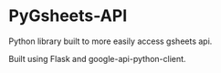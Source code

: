 # PyGsheets-API

Python library built to more easily access gsheets api.

Built using Flask and google-api-python-client.
